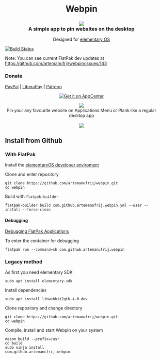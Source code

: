 <div>
    <h1 align="center">Webpin</h1>
    <h3 align="center"><img src="data/icons/64/com.github.artemanufrij.webpin.svg"/><br>A simple app to pin websites on the desktop</h3>
    <p align="center">Designed for <a href="https://elementary.io">elementary OS</p>
</div>

[![Build Status](https://travis-ci.org/artemanufrij/webpin.svg?branch=master)](https://travis-ci.org/artemanufrij/webpin)

Note: You can see current FlatPak dev updates at https://github.com/artemanufrij/webpin/issues/143

### Donate
<a href="https://www.paypal.me/ArtemAnufrij">PayPal</a> | <a href="https://liberapay.com/Artem/donate">LiberaPay</a> | <a href="https://www.patreon.com/ArtemAnufrij">Patreon</a>

<p align="center">
  <a href="https://appcenter.elementary.io/com.github.artemanufrij.webpin">
    <img src="https://appcenter.elementary.io/badge.svg" alt="Get it on AppCenter">
  </a>
</p>
<p align="center">
  <img src="screenshots/Screenshot.png"/>
  </br>
    Pin your any favourite website on Applications Menu or Plank like a regular desktop app
  </br></br>
  <img src="screenshots/Apps.png"/>
</p>


## Install from Github

### With FlatPak
Install the [elementaryOS developer enviroment](https://docs.elementary.io/develop/writing-apps/the-basic-setup#flatpak)

Clone and enter repository
```
git clone https://github.com/artemanufrij/webpin.git
cd webpin
```

Build with `flatpak-builder`
```
flatpak-builder build com.github.artemanufrij.webpin.yml --user --install --force-clean
```

#### Debugging
[Debugging FlatPak Applications](https://docs.flatpak.org/en/latest/debugging.html)

To enter the container for debugging
```
flatpak run --command=sh com.github.artemanufrij.webpin
```

### Legacy method

As first you need elementary SDK
```
sudo apt install elementary-sdk
```

Install dependencies
```
sudo apt install libwebkit2gtk-4.0-dev
```

Clone repository and change directory
```
git clone https://github.com/artemanufrij/webpin.git
cd webpin
```

Compile, install and start Webpin on your system
```
meson build --prefix=/usr
cd build
sudo ninja install
com.github.artemanufrij.webpin
```

